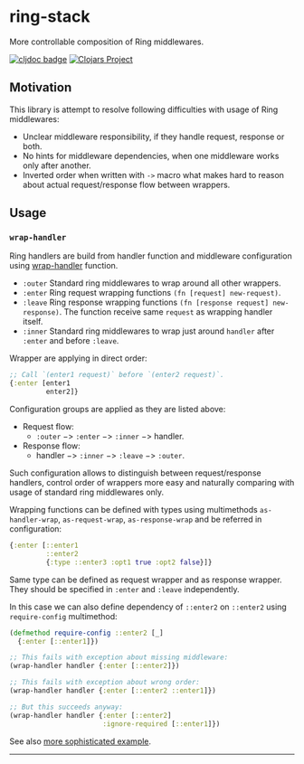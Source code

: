 # ring-stack

More controllable composition of Ring middlewares.

[![cljdoc badge](https://cljdoc.org/badge/com.github.strojure/ring-stack)](https://cljdoc.org/d/com.github.strojure/ring-stack)
[![Clojars Project](https://img.shields.io/clojars/v/com.github.strojure/ring-stack.svg)](https://clojars.org/com.github.strojure/ring-stack)

## Motivation

This library is attempt to resolve following difficulties with usage of Ring
middlewares:

- Unclear middleware responsibility, if they handle request, response or both.
- No hints for middleware dependencies, when one middleware works only after
  another.
- Inverted order when written with `->` macro what makes hard to reason about
  actual request/response flow between wrappers.

## Usage

### `wrap-handler`

Ring handlers are build from handler function and middleware configuration using
[wrap-handler] function.

- `:outer` Standard ring middlewares to wrap around all other wrappers.
- `:enter` Ring request wrapping functions `(fn [request] new-request)`.
- `:leave` Ring response wrapping
  functions `(fn [response request] new-response)`.
  The function receive same `request` as wrapping handler itself.
- `:inner` Standard ring middlewares to wrap just around `handler` after
  `:enter` and before `:leave`.

Wrapper are applying in direct order:

```clojure
;; Call `(enter1 request)` before `(enter2 request)`.
{:enter [enter1
         enter2]}
```

Configuration groups are applied as they are listed above:

- Request flow:
    - `:outer` −> `:enter` −> `:inner` −> handler.
- Response flow:
    - handler −> `:inner` −> `:leave` −> `:outer`.

Such configuration allows to distinguish between request/response handlers,
control order of wrappers more easy and naturally comparing with usage of
standard ring middlewares only.

Wrapping functions can be defined with types using multimethods
`as-handler-wrap`, `as-request-wrap`, `as-response-wrap` and be referred
in configuration:

```clojure
{:enter [::enter1
         ::enter2
         {:type ::enter3 :opt1 true :opt2 false}]}
```

Same type can be defined as request wrapper and as response wrapper. They
should be specified in `:enter` and `:leave` independently.

In this case we can also define dependency of `::enter2` on `::enter2` using
`require-config` multimethod:

```clojure
(defmethod require-config ::enter2 [_]
  {:enter [::enter1]})

;; This fails with exception about missing middleware:
(wrap-handler handler {:enter [::enter2]})

;; This fails with exception about wrong order:
(wrap-handler handler {:enter [::enter2 ::enter1]})

;; But this succeeds anyway:
(wrap-handler handler {:enter [::enter2]
                       :ignore-required [::enter1]})
```

See also [more sophisticated example](doc/usage/core_wrap_handler.clj).

---

[wrap-handler]:
https://cljdoc.org/d/com.github.strojure/ring-stack/CURRENT/api/strojure.ring-stack.core#wrap-handler

